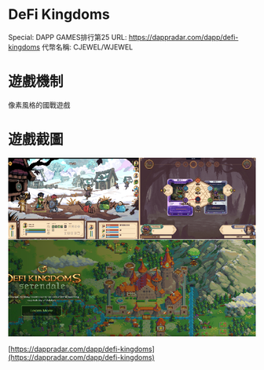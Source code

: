 # DeFi Kingdoms

Special: DAPP GAMES排行第25
URL: https://dappradar.com/dapp/defi-kingdoms
代幣名稱: CJEWEL/WJEWEL

# 遊戲機制

像素風格的國戰遊戲

# 遊戲截圖

![Untitled](DeFi%20Kingdoms%207421996c5acd41d78367a990a221be59/Untitled.png)

[https://dappradar.com/dapp/defi-kingdoms](https://dappradar.com/dapp/defi-kingdoms)